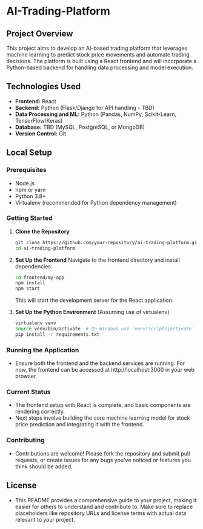 # AI-Trading-Platform

## Project Overview
This project aims to develop an AI-based trading platform that leverages machine learning to predict stock price movements and automate trading decisions. The platform is built using a React frontend and will incorporate a Python-based backend for handling data processing and model execution.

## Technologies Used
- **Frontend:** React
- **Backend:** Python (Flask/Django for API handling - TBD)
- **Data Processing and ML:** Python (Pandas, NumPy, Scikit-Learn, TensorFlow/Keras)
- **Database:** TBD (MySQL, PostgreSQL, or MongoDB)
- **Version Control:** Git

## Local Setup

### Prerequisites
- Node.js
- npm or yarn
- Python 3.8+
- Virtualenv (recommended for Python dependency management)

### Getting Started
1. **Clone the Repository**
   ```bash
   git clone https://github.com/your-repository/ai-trading-platform.git
   cd ai-trading-platform

2. **Set Up the Frontend**
    Navigate to the frontend directory and install dependencies: 
    ```bash
    cd frontend/my-app
    npm install
    npm start
    ```
    This will start the development server for the React application.

3. **Set Up the Python Environment** (Assuming use of virtualenv)
    ```bash
    virtualenv venv
    source venv/bin/activate  # On Windows use `venv\Scripts\activate`
    pip install -r requirements.txt
    ```

### Running the Application
- Ensure both the frontend and the backend services are running. For now, the frontend can be accessed at http://localhost:3000 in your web browser.

### Current Status
- The frontend setup with React is complete, and basic components are rendering correctly.
- Next steps involve building the core machine learning model for stock price prediction and integrating it with the frontend.

### Contributing
- Contributions are welcome! Please fork the repository and submit pull requests, or create issues for any bugs you've noticed or features you think should be added.

## License
- This README provides a comprehensive guide to your project, making it easier for others to understand and contribute to. Make sure to replace placeholders like repository URLs and license terms with actual data relevant to your project.
